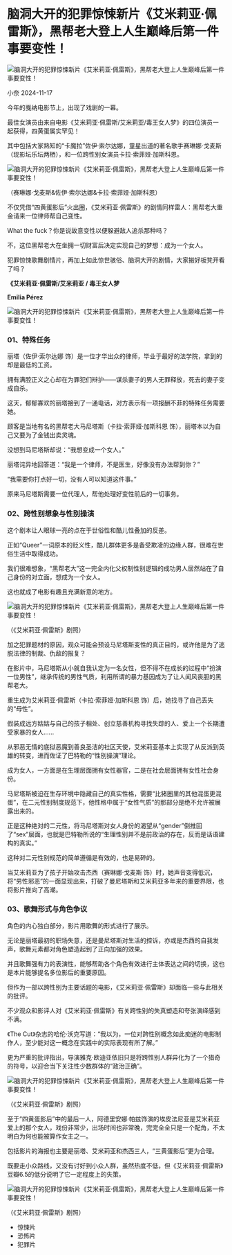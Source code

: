# 脑洞大开的犯罪惊悚新片《艾米莉亚·佩雷斯》，黑帮老大登上人生巅峰后第一件事要变性！

![脑洞大开的犯罪惊悚新片《艾米莉亚·佩雷斯》，黑帮老大登上人生巅峰后第一件事要变性！](https://www.naifeituijian.com/uploadenterprise//a0d1af89-e45e-4c92-af6f-356dc9ce29bd/2024111717318550126684943.webp)

小奈 2024-11-17

今年的戛纳电影节上，出现了戏剧的一幕。

最佳女演员由来自电影《艾米莉亚·佩雷斯/艾米莉亚/毒王女人梦》的四位演员一起获得，四黄蛋属实罕见！

其中包括大家熟知的“卡魔拉”佐伊·索尔达娜，童星出道的著名歌手赛琳娜·戈麦斯（现影坛乐坛两栖），和一位跨性别女演员卡拉·索菲娅·加斯科恩。

![脑洞大开的犯罪惊悚新片《艾米莉亚·佩雷斯》，黑帮老大登上人生巅峰后第一件事要变性！](https://www.naifeituijian.com:443/uploadenterprise/a0d1af89-e45e-4c92-af6f-356dc9ce29bd/2024111717318547315818932.jpg)

（赛琳娜·戈麦斯&佐伊·索尔达娜&卡拉·索菲娅·加斯科恩）

不仅凭借“四黄蛋影后”火出圈，《艾米莉亚·佩雷斯》的剧情同样雷人：黑帮老大重金请来一位律师帮自己变性。

What the fuck？你是说故意变性以便躲避敌人追杀那种吗？

不，这位黑帮老大在坐拥一切财富后决定实现自己的梦想：成为一个女人。

犯罪惊悚歌舞剧情片，再加上如此惊世骇俗、脑洞大开的剧情，大家搬好板凳开看了吗？

**《艾米莉亚·佩雷斯/艾米莉亚 / 毒王女人梦** 

**Emilia Pérez**

![脑洞大开的犯罪惊悚新片《艾米莉亚·佩雷斯》，黑帮老大登上人生巅峰后第一件事要变性！](https://www.naifeituijian.com:443/uploadenterprise/a0d1af89-e45e-4c92-af6f-356dc9ce29bd/2024111717318547315818932.jpg)

### 01、特殊任务

丽塔（佐伊·索尔达娜 饰）是一位才华出众的律师，毕业于最好的法学院，拿到的却是最低的工资。

拥有满腔正义之心却在为罪犯们辩护——谋杀妻子的男人无罪释放，死去的妻子变成自杀。

这天，郁郁寡欢的丽塔接到了一通电话，对方表示有一项报酬不菲的特殊任务需要她。

顾客是当地有名的黑帮老大马尼塔斯（卡拉·索菲娅·加斯科恩 饰），丽塔本以为自己又要为了金钱出卖灵魂。

没想到马尼塔斯却说：“我想变成一个女人。”

丽塔诧异地回答道：“我是一个律师，不是医生，好像没有办法帮到你？”

“我需要你打点好一切，没有人可以知道这件事。”

原来马尼塔斯需要一位代理人，帮他处理好变性前后的一切事务。

### 02、跨性别想象与性别操演

这个剧本让人眼球一亮的点在于世俗性和酷儿性叠加的反差。

正如“Queer”一词原本的贬义性，酷儿群体更多是备受欺凌的边缘人群，很难在世俗生活中取得成功。

我们很难想象，“黑帮老大”这一完全内化父权制性别逻辑的成功男人居然站在了自己身份的对立面，想成为一个女人。

这也就成了电影有趣且充满新意的地方。

![脑洞大开的犯罪惊悚新片《艾米莉亚·佩雷斯》，黑帮老大登上人生巅峰后第一件事要变性！](https://www.naifeituijian.com:443/uploadenterprise/a0d1af89-e45e-4c92-af6f-356dc9ce29bd/2024111717318547320654775.jpg)

（《艾米莉亚·佩雷斯》剧照）

加之犯罪题材的原因，观众可能会预设马尼塔斯变性的真正目的，或许他是为了逃脱法律的制裁、仇敌的报复？

在影片中，马尼塔斯从小就自我认定为一名女性，但不得不在成长的过程中“扮演一位男性”，继承传统的男性气质，利用所谓的暴力基因成为了让人闻风丧胆的黑帮老大。

重生成为艾米莉亚·佩雷斯（卡拉·索菲娅·加斯科恩 饰）后，她找寻了自己丢失的“母性”。

假装成远方姑姑与自己的孩子相处、创立慈善机构寻找失踪的人、爱上一个长期遭受家暴的女人......

从邪恶无情的底狱恶魔到善良圣洁的社区天使，艾米莉亚基本上实现了从反派到英雄的转变，进而佐证了巴特勒的“性别操演”理论。

成为女人，一方面是在生理层面拥有女性器官，二是在社会层面拥有女性社会身份。

马尼塔斯被迫在生存环境中隐藏自己的真实性格，需要“比猪圈里的其他混蛋更混蛋”，在二元性别制度规范下，他性格中属于“女性气质”的那部分是绝不允许被展露出来的。

正是这种绝对的二元性，将马尼塔斯对女人身份的渴望从“gender”倒推回了“sex”层面，也就是巴特勒所说的“生理性别并不是前政治的存在，反而是话语建构的真实。”

这种对二元性别规范的简单遵循是有效的，也是易碎的。

当艾米莉亚为了孩子开始攻击杰西（赛琳娜·戈麦斯 饰）时，她声音变得低沉，将“男性邪恶”的一面显现出来，打破了曼尼塔斯和艾米莉亚多年来的重要界限，也将影片推向了高潮。

### 03、歌舞形式与角色争议

角色的内心独白部分，影片用歌舞的形式进行了展示。

无论是丽塔最初的职场失意，还是曼尼塔斯对生活的控诉，亦或是杰西的自我发声，歌舞元素都对角色塑造起到了正向加强的效果。

并且歌舞强有力的表演性，能够帮助各个角色有效进行主体表达之间的切换，这也是本片能够提名多位影后的重要原因。

但作为一部以跨性别为主要话题的电影，《艾米莉亚·佩雷斯》却面临一些与此相关的批评。

不少观众和影评人对《艾米莉亚·佩雷斯》有关跨性别的失真塑造和夸张演绎感到不满。

《The Cut》杂志的哈伦·沃克写道：“我以为，一位对跨性别概念如此痴迷的电影制作人，至少能对这一概念在实践中的实际表现有所了解。”

更为严重的批评指出，导演雅克·欧迪亚依旧只是将跨性别人群异化为了一个猎奇的符号，以迎合当下关注性少数群体的“政治正确”。

![脑洞大开的犯罪惊悚新片《艾米莉亚·佩雷斯》，黑帮老大登上人生巅峰后第一件事要变性！](https://www.naifeituijian.com:443/uploadenterprise/a0d1af89-e45e-4c92-af6f-356dc9ce29bd/2024111717318547330958400.jpg)

（《艾米莉亚·佩雷斯》剧照）

至于“四黄蛋影后”中的最后一人，阿德里安娜·帕兹饰演的埃皮法尼亚是艾米莉亚爱上的那个女人，戏份非常少，出场时间也非常晚，完完全全只是一个配角，不太明白为何也能被算作女主之一。

包括影片的海报也主要是丽塔、艾米莉亚和杰西三人，“三黄蛋影后”更为合理。

既要走小众路线，又没有讨好到小众人群，虽然热度不低，但《艾米莉亚·佩雷斯》豆瓣6.5的低分说明了它一定程度上的失策。

![脑洞大开的犯罪惊悚新片《艾米莉亚·佩雷斯》，黑帮老大登上人生巅峰后第一件事要变性！](https://www.naifeituijian.com:443/uploadenterprise/a0d1af89-e45e-4c92-af6f-356dc9ce29bd/2024111717318547340585427.jpg)

（《艾米莉亚·佩雷斯》剧照）

- 惊悚片
- 恐怖片
- 犯罪片